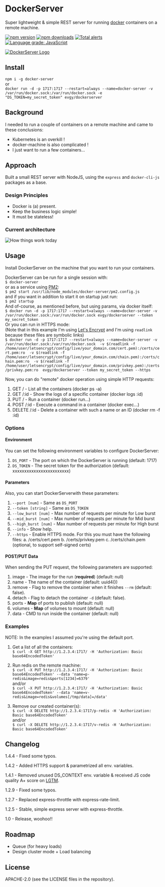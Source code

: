 # DockerServer
Super lightweight & simple REST server for running [docker](https://docker.com/ "docker") containers on a remote machine.

[![npm version](https://badge.fury.io/js/docker-server.svg)](https://badge.fury.io/js/docker-server)
[![npm downloads](https://img.shields.io/npm/dm/docker-server.svg)](https://www.npmjs.com/package/docker-server)
[![Total alerts](https://img.shields.io/lgtm/alerts/g/freaker2k7/dockerserver.svg?logo=lgtm&logoWidth=18)](https://lgtm.com/projects/g/freaker2k7/dockerserver/alerts/)
[![Language grade: JavaScript](https://img.shields.io/lgtm/grade/javascript/g/freaker2k7/dockerserver.svg?logo=lgtm&logoWidth=18)](https://lgtm.com/projects/g/freaker2k7/dockerserver/context:javascript)
<br>

<a href="https://dockerserver.io/" title="DockerServer Logo" target="_blank">
	<img src="https://i.imgur.com/14Cypln.png" alt="DockerServer Logo" title="DockerServer Logo" style="box-shadow: none;">
</a>

## Install
`npm i -g docker-server`<br>
or<br>
`docker run -d -p 1717:1717 --restart=always --name=docker-server -v /var/run/docker.sock:/var/run/docker.sock -e "DS_TOKEN=my_secret_token" evgy/dockerserver`

## Background
I needed to run a couple of containers on a remote machine and came to these conclusions:
* Kubernetes is an overkill !
* docker-machine is also complicated !
* I just want to run a few containers...

## Approach
Built a small REST server with NodeJS, using the `express` and `docker-cli-js` packages as a base.

### Design Principles
* Docker is (a) present.
* Keep the business logic simple!
* It must be stateless!

### Current architecture
<img alt="How things work today" src="https://i.imgur.com/S45VhXe.png" />

## Usage
Install DockerServer on the machine that you want to run your containers.

DockerServer can be run for a single session with:<br>
`$ docker-server`<br>
or as a service using [PM2](https://pm2.keymetrics.io/ "PM2"):<br>
`$ pm2 start /usr/lib/node_modules/docker-server/pm2.config.js`<br>
and if you want in addition to start it on startup just run:<br>
`$ pm2 startup`<br>
And of-course, as mentioned before, but using params, via docker itself:<br>
`$ docker run -d -p 1717:1717 --restart=always --name=docker-server -v /var/run/docker.sock:/var/run/docker.sock evgy/dockerserver --token my_secret_token`<br>
Or you can run in HTTPS mode:<br>
(Note that in this example I'm using [Let's Encrypt](https://letsencrypt.org/ "Let's Encrypt") and I'm using `readlink` because these files are symbolic links)<br>
`$ docker run -d -p 1717:1717 --restart=always --name=docker-server -v /var/run/docker.sock:/var/run/docker.sock 
-v $(readlink -f /home/user/letsencrypt/config/live/your_domain.com/cert.pem):/certs/cert.pem:ro 
-v $(readlink -f /home/user/letsencrypt/config/live/your_domain.com/chain.pem):/certs/chain.pem:ro 
-v $(readlink -f /home/user/letsencrypt/config/live/your_domain.com/privkey.pem):/certs/privkey.pem:ro 
evgy/dockerserver --token my_secret_token --https`

Now, you can do "remote" docker operation using simple HTTP requests:

1. GET / - List all the containers (docker ps -a)
2. GET /:id - Show the logs of a specific container (docker logs :id)
3. PUT / - Run a container (docker run...)
4. POST /:id - Execute a command in a container (docker exec...)
5. DELETE /:id - Delete a container with such a name or an ID (docker rm -f :id)

### Options
#### Environment
You can set the following environment variables to configure DockerServer:

1. `DS_PORT` - The port on which the DockerServer is running (default: 1717)
2. `DS_TOKEN` - The secret token for the authorization (default: xxxxxxxxxxxxxxxxxxxxxxxx)

#### Parameters
Also, you can start DockerServerwith these parameters:

1. `--port [num]` - Same as `DS_PORT`
2. `--token [string]` - Same as `DS_TOKEN`
3. `--low_burst [num]` - Max number of requests per minute for Low burst
4. `--mid_burst [num]` - Max number of requests per minute for Mid burst
5. `--high_burst [num]` - Max number of requests per minute for High burst
6. `--info` - Show help.
7. `--https` - Enable HTTPS mode. For this you must have the following files:
	a. /certs/cert.pem
	b. /certs/privkey.pem
	c. /certs/chain.pem (optional, to support self-signed certs)


#### POST/PUT Data
When sending the PUT request, the following parameters are supported:

1. image - The image for the run (**required**) (default: null)
2. name - The name of the container (default: uuid4())
3. remove - Flag to remove the container when it finishes `--rm` (default: false).
4. detach - Flag to detach the container `-d` (default: false).
5. ports - **Map** of ports to publish (default: null)
6. volumes - **Map** of volumes to mount (default: null)
7. data - CMD to run inside the container (default: null)

### Examples
NOTE: In the examples I assumed you're using the default port.

1. Get a list of all the containers:<br>
`$ curl -X GET http://1.2.3.4:1717/ -H 'Authorization: Basic base64EncodedToken'`

2. Run redis on the remote machine:<br>
`$ curl -X PUT http://1.2.3.4:1717/ -H 'Authorization: Basic base64EncodedToken' --data 'name=p-redis&image=redis&ports[1234]=6379'`<br>
and/or<br>
`$ curl -X PUT http://1.2.3.4:1717/ -H 'Authorization: Basic base64EncodedToken' --data 'name=v-redis&image=redis&volumes[/tmp/data]=/data'`

3. Remove our created container(s):<br>
`$ curl -X DELETE http://1.2.3.4:1717/p-redis -H 'Authorization: Basic base64EncodedToken'`<br>
and/or<br>
`$ curl -X DELETE http://1.2.3.4:1717/v-redis -H 'Authorization: Basic base64EncodedToken'`


## Changelog

1.4.4 - Fixed some typos.

1.4.2 - Added HTTPS support & parametrized all env. variables.

1.4.1 - Removed unused DS_CONTEXT env. variable & received JS code quality A+ score on [LGTM](https://lgtm.com "LGTM").

1.2.9 - Fixed some typos.

1.2.7 - Replaced express-throttle with express-rate-limit.

1.2.5 - Stable, simple express server with express-throttle.

1.0 - Release, woohoo!!

## Roadmap
* Queue (for heavy loads)
* Design cluster mode + Load balancing

## License
APACHE-2.0 (see the LICENSE files in the repository).